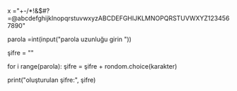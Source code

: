 x ="+-/*!&$#?=@abcdefghijklnopqrstuvwxyzABCDEFGHIJKLMNOPQRSTUVWXYZ1234567890"

parola =int(input("parola uzunluğu girin ")) 

şifre = ""

for i range(parola):
    şifre = şifre + rondom.choice(karakter)


print("oluşturulan şifre:", şifre)
